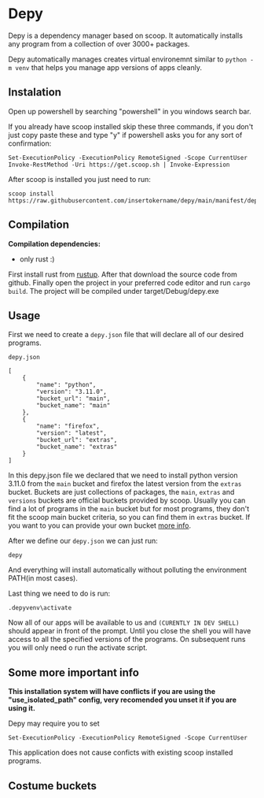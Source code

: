 # Depy

Depy is a dependency manager based on scoop. It automatically installs any program from a collection of over 3000+ packages.

Depy automatically manages creates virtual environemnt similar to `python -m venv` that helps you manage app versions of apps cleanly.

## Instalation

Open up powershell by searching "powershell" in you windows search bar.

If you already have scoop installed skip these three commands, if you don't just copy paste these and type "y" if powershell asks you for any sort of confirmation:
```
Set-ExecutionPolicy -ExecutionPolicy RemoteSigned -Scope CurrentUser
Invoke-RestMethod -Uri https://get.scoop.sh | Invoke-Expression
```

After scoop is installed you just need to run:
```
scoop install https://raw.githubusercontent.com/insertokername/depy/main/manifest/depy.json
```

## Compilation

**Compilation dependencies:**
- only rust :)

First install rust from [rustup](https://rustup.rs/). After that download the source code from github. Finally open the project in your preferred code editor and run `cargo build`. The project will be compiled under target/Debug/depy.exe

## Usage

First we need to create a `depy.json` file that will declare all of our desired programs.

`depy.json`
```
[
    {
        "name": "python",
        "version": "3.11.0",
        "bucket_url": "main",
        "bucket_name": "main"
    },
    {
        "name": "firefox",
        "version": "latest",
        "bucket_url": "extras",
        "bucket_name": "extras"
    }
]
```

In this depy.json file we declared that we need to install python version 3.11.0 from the `main` bucket and firefox the latest version from the `extras` bucket. Buckets are just collections of packages, the `main`, `extras` and `versions` buckets are official buckets provided by scoop. Usually you can find a lot of programs in the `main` bucket but for most programs, they  don't fit the scoop main bucket criteria,  so you can find them in `extras` bucket. If you want to you can provide your own bucket [more info](#costume-buckets).

After we define our `depy.json` we can just run:
```
depy
``` 
And everything will install automatically without polluting the environment PATH(in most cases).

Last thing we need to do is run:
```
.depyvenv\activate
```
Now all of our apps will be available to us and `(CURENTLY IN DEV SHELL)` should appear in front of the prompt. Until you close the shell you will have access to all the specified versions of the programs. On subsequent runs you will only need o run the activate script.

## Some more important info

**This installation system will have conflicts if you are using the "use_isolated_path" config, very recomended you unset it if you are using it.**

Depy may require you to set 

```
Set-ExecutionPolicy -ExecutionPolicy RemoteSigned -Scope CurrentUser
```

This application does not cause conficts with existing scoop installed programs.

## Costume buckets